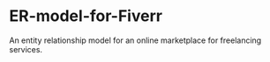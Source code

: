 # ER-model-for-Fiverr
An entity relationship model for an online marketplace for freelancing services.
